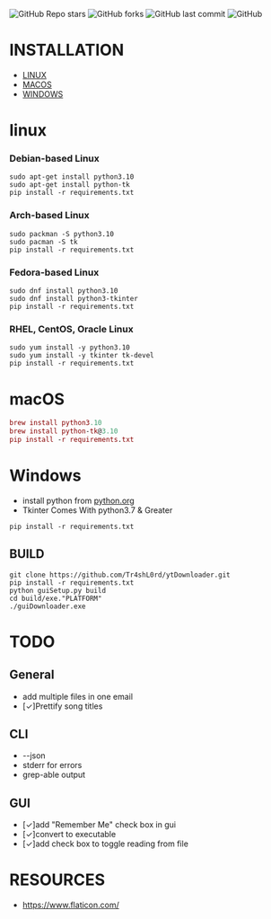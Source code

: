 ![GitHub Repo stars](https://img.shields.io:/github/stars/Tr4shL0rd/ytDownloader?style=for-the-badge)
![GitHub forks](https://img.shields.io:/github/forks/Tr4shL0rd/ytDownloader?style=for-the-badge)
![GitHub last commit](https://img.shields.io:/github/last-commit/Tr4shL0rd/ytDownloader?style=for-the-badge)
![GitHub](https://img.shields.io:/github/license/Tr4shL0rd/ytDownloader?style=for-the-badge)

# INSTALLATION

* [LINUX](README.md#linux)
* [MACOS](README.md#macOS)
* [WINDOWS](README.md#Windows)

# linux

### Debian-based Linux

``` debian-linux
sudo apt-get install python3.10
sudo apt-get install python-tk
pip install -r requirements.txt
```

### Arch-based Linux

``` arch-linux
sudo packman -S python3.10
sudo pacman -S tk
pip install -r requirements.txt
```

### Fedora-based Linux

``` fedora-linux
sudo dnf install python3.10
sudo dnf install python3-tkinter
pip install -r requirements.txt
```

### RHEL, CentOS, Oracle Linux

``` rhel centos oracle Linux
sudo yum install -y python3.10
sudo yum install -y tkinter tk-devel
pip install -r requirements.txt
```

# macOS

``` mac
brew install python3.10
brew install python-tk@3.10
pip install -r requirements.txt
```

# Windows

* install python from [python.org](https://www.python.org/downloads/)
* Tkinter Comes With python3.7 & Greater

``` windows
pip install -r requirements.txt
```

## BUILD

``` _
git clone https://github.com/Tr4shL0rd/ytDownloader.git
pip install -r requirements.txt
python guiSetup.py build
cd build/exe."PLATFORM"
./guiDownloader.exe
```

# TODO

## General

* add multiple files in one email
* [✓]Prettify song titles

## CLI

* --json
* stderr for errors
* grep-able output

## GUI

* [✓]add "Remember Me" check box in gui
* [✓]convert to executable
* [✓]add check box to toggle reading from file

# RESOURCES

* <https://www.flaticon.com/>
